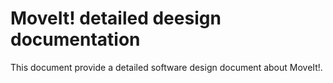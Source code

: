 # MoveIt! detailed deesign documentation

This document provide a detailed software design document about MoveIt!.



